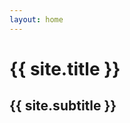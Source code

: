 ```yaml
---
layout: home
---
```

# {{ site.title }}
## {{ site.subtitle }}

<!-- {% include image_formation.html %} -->
